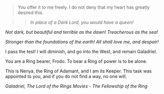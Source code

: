 >You offer it to me freely. I do not deny that my heart has greatly desired this.

>>*In place of a Dark Lord, you would have a queen!*
>>
*Not dark, but beautiful and terrible as the dawn! Treacherous as the sea!*
>>
*Stronger than the foundations of the earth! All shall love me, and despair!*
>
I pass the test! I will diminish, and go into the West, and remain Galadriel.
>
You are a Ring bearer, Frodo. To bear a Ring of power is to be alone.
>
This is Nenya, the Ring of Adamant, and I am its Keeper. This task was appointed to you, and if you do not find a way, no one will.
>
<cite>Galadriel, The Lord of the Rings Movies - The Fellowship of the Ring</cite>
